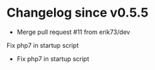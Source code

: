 # Changelog since v0.5.5
- Merge pull request #11 from erik73/dev

Fix php7 in startup script 
- Fix php7 in startup script 
